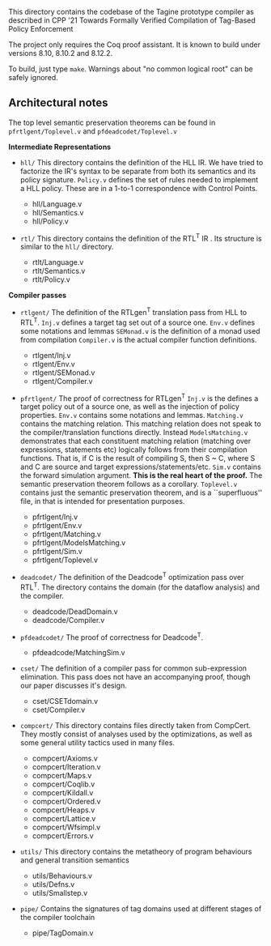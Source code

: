 This directory contains the codebase of the Tagine prototype compiler as described in CPP '21 Towards Formally Verified Compilation of Tag-Based Policy Enforcement

The project only requires the Coq proof assistant.
It is known to build under versions 8.10, 8.10.2 and 8.12.2.

To build, just type `make`. Warnings about "no common logical root" can be safely ignored.

Architectural notes
--------------------------------------------------

The top level semantic preservation theorems can be found in `pfrtlgent/Toplevel.v` and `pfdeadcodet/Toplevel.v`

**Intermediate Representations**

- `hll/`
  This directory contains the definition of the HLL IR. We have tried to factorize the IR's syntax to be separate from both its semantics and its policy signature. `Policy.v` defines the set of rules needed to implement a HLL policy. These are in a 1-to-1 correspondence with Control Points.
  + hll/Language.v
  + hll/Semantics.v
  + hll/Policy.v

- `rtl/`
  This directory contains the definition of the RTL<sup>T</sup> IR . Its structure is similar to the `hll/` directory.
  + rtlt/Language.v
  + rtlt/Semantics.v
  + rtlt/Policy.v

**Compiler passes**

- `rtlgent/`
  The definition of the RTLgen<sup>T</sup> translation pass from HLL to RTL<sup>T</sup>.
  `Inj.v` defines a target tag set out of a source one.
  `Env.v` defines some notations and lemmas
  `SEMonad.v` is the definition of a monad used from compilation
  `Compiler.v` is the actual compiler function definitions.

  + rtlgent/Inj.v
  + rtlgent/Env.v
  + rtlgent/SEMonad.v
  + rtlgent/Compiler.v

- `pfrtlgent/`
  The proof of correctness for RTLgen<sup>T</sup>
  `Inj.v` is the defines a target policy out of a source one, as well as the injection of policy properties.
  `Env.v` contains some notations and lemmas.
  `Matching.v` contains the matching relation. This matching relation does not speak to the compiler/translation functions directly. Instead `ModelsMatching.v` demonstrates that each constituent matching relation (matching over expressions, statements etc) logically follows from their compilation functions. That is, if C is the result of compiling S, then S ~ C, where S and C are source and target expressions/statements/etc.
  `Sim.v` contains the forward simulation argument. **This is the real heart of the proof.** The semantic preservation theorem follows as a corollary.
  `Toplevel.v` contains just the semantic preservation theorem, and is a ``superfluous'' file, in that is intended for presentation purposes.

  + pfrtlgent/Inj.v
  + pfrtlgent/Env.v
  + pfrtlgent/Matching.v
  + pfrtlgent/ModelsMatching.v
  + pfrtlgent/Sim.v
  + pfrtlgent/Toplevel.v

- `deadcodet/`
  The definition of the Deadcode<sup>T</sup> optimization pass over RTL<sup>T</sup>. The directory contains the domain (for the dataflow analysis) and the compiler.
  + deadcode/DeadDomain.v
  + deadcode/Compiler.v

- `pfdeadcodet/`
  The proof of correctness for Deadcode<sup>T</sup>.
  + pfdeadcode/MatchingSim.v

- `cset/`
  The definition of a compiler pass for common sub-expression elimination. This pass does not have an accompanying proof, though our paper discusses it's design.
  + cset/CSETdomain.v
  + cset/Compiler.v

- `compcert/`
  This directory contains files directly taken from CompCert. They mostly consist of analyses used by the optimizations, as well as some general utility tactics used in many files.
  + compcert/Axioms.v
  + compcert/Iteration.v
  + compcert/Maps.v
  + compcert/Coqlib.v
  + compcert/Kildall.v
  + compcert/Ordered.v
  + compcert/Heaps.v
  + compcert/Lattice.v
  + compcert/Wfsimpl.v
  + compcert/Errors.v

- `utils/`
  This directory contains the metatheory of program behaviours and general transition semantics
  + utils/Behaviours.v
  + utils/Defns.v
  + utils/Smallstep.v

- `pipe/`
  Contains the signatures of tag domains used at different stages of the compiler toolchain
  + pipe/TagDomain.v



